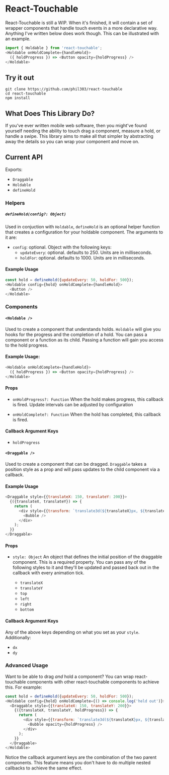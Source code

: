 # React-Touchable
React-Touchable is still a WIP. When it's finished, it will contain a set of wrapper components that handle touch events in a more declarative way. Anything I've written below does work though. This can be illustrated with an example.

```javascript
import { Holdable } from 'react-touchable';
<Holdable onHoldComplete={handleHold}>
  ({ holdProgress }) => <Button opacity={holdProgress} />
</Holdable>
```

## Try it out
```
git clone https://github.com/phil303/react-touchable
cd react-touchable
npm install
```

## What Does This Library Do?
If you've ever written mobile web software, then you might've found yourself needing the ability to touch drag a component, measure a hold, or handle a swipe. This library aims to make all that simpler by abstracting away the details so you can wrap your component and move on.

## Current API
Exports:
  
  - `Draggable`
  - `Holdable`
  - `defineHold`

### Helpers

##### `defineHold(config?: Object)`

Used in conjuction with `Holdable`, `defineHold` is an optional helper function that creates a configuration for your holdable component. The arguments to it are:

  - `config`: optional. Object with the following keys:
    - `updateEvery`: optional. defaults to 250. Units are in milliseconds.
    - `holdFor`: optional. defaults to 1000. Units are in milliseconds.

#### Example Usage
```javascript
const hold = defineHold({updateEvery: 50, holdFor: 500});
<Holdable config={hold} onHoldComplete={handleHold}>
  <Button />
</Holdable>
```


### Components

#### `<Holdable />`

Used to create a component that understands holds. `Holdable` will give you hooks for the progress and the completion of a hold. You can pass a component or a function as its child. Passing a function will gain you access to the hold progress.

#### Example Usage:
```javascript
<Holdable onHoldComplete={handleHold}>
  ({ holdProgress }) => <Button opacity={holdProgress} />
</Holdable>
```

#### Props
- `onHoldProgress?: Function`
When the hold makes progress, this callback is fired. Update intervals can be adjusted by configuration

- `onHoldComplete?: Function`
When the hold has completed, this callback is fired.

#### Callback Argument Keys
  - `holdProgress`

#### `<Draggable />`

Used to create a component that can be dragged. `Draggable` takes a position style as a prop and will pass updates to the child component via a callback.

#### Example Usage
```javascript
<Draggable style={{translateX: 150, translateY: 200}}>
  {({translateX, translateY}) => {
    return (
      <div style={{transform: `translate3d(${translateX}px, ${translateY}px, 0)`}}>
        <Bubble />
      </div>
    );
  }}
</Draggable>
```

#### Props
- `style: Object`
An object that defines the initial position of the draggable component. This is a required property. You can pass any of the following styles to it and they'll be updated and passed back out in the callback with every animation tick.
  
  - `translateX`
  - `translateY`
  - `top`
  - `left`
  - `right`
  - `bottom`

#### Callback Argument Keys
Any of the above keys depending on what you set as your `style`. Additionally:

  - `dx`
  - `dy`


### Advanced Usage
Want to be able to drag *and* hold a component? You can wrap react-touchable components with other react-touchable components to achieve this. For example:

```javascript
const hold = defineHold({updateEvery: 50, holdFor: 500});
<Holdable config={hold} onHoldComplete={() => console.log('held out')}>
  <Draggable style={{translateX: 150, translateY: 200}}>
    {({translateX, translateY, holdProgress}) => {
      return (
        <div style={{transform: `translate3d(${translateX}px, ${translateY}px, 0)`}}>
          <Bubble opacity={holdProgress} />
        </div>
      );
    }}
  </Draggable>
</Holdable>
```

Notice the callback argument keys are the combination of the two parent components. This feature means you don't have to do multiple nested callbacks to achieve the same effect.
